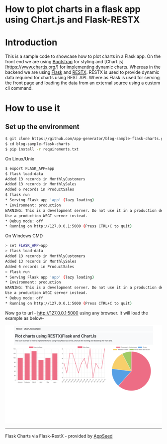 # How to plot charts in a flask app using Chart.js and Flask-RESTX

# Introduction

This is a sample code to showcase how to  plot charts in a Flask app. On the front end we are using [Bootstrap](https://getbootstrap.com/) for styling and [Chart.js][https://www.chartjs.org/] for implementing dynamic charts. Whereas in the backend we are using [Flask](https://flask.palletsprojects.com/en/2.1.x/) and [RESTX](https://flask-restx.readthedocs.io/en/latest/). RESTX is used to provide dynamic data required for charts using REST API. Where as Flask is used for serving the front page and loading the data from an external source using a custom cli command.

# How to use it

## Set up the environment

```bash
$ git clone https://github.com/app-generator/blog-sample-flask-charts.git
$ cd blog-sample-flask-charts
$ pip install -r requirements.txt
```

On Linux/Unix

```bash
$ export FLASK_APP=app
$ flask load-data
Added 13 records in MonthlyCustomers
Added 13 records in MonthlySales
Added 6 records in ProductSales
$ flask run
* Serving Flask app 'app' (lazy loading)
* Environment: production
WARNING: This is a development server. Do not use it in a production deployment.
Use a production WSGI server instead.
* Debug mode: off
* Running on http://127.0.0.1:5000 (Press CTRL+C to quit)
```
On Windows CMD

```bash
> set FLASK_APP=app
> flask load-data
Added 13 records in MonthlyCustomers
Added 13 records in MonthlySales
Added 6 records in ProductSales
> flask run
* Serving Flask app 'app' (lazy loading)
* Environment: production
WARNING: This is a development server. Do not use it in a production deployment.
Use a production WSGI server instead.
* Debug mode: off
* Running on http://127.0.0.1:5000 (Press CTRL+C to quit)
 ```

Now go to url - http://127.0.0.1:5000 using any browser. It will load the example as below-

![Preview](static/img/preview.png)


---
Flask Charts via Flask-RestX - provided by [AppSeed](https://appseed.us)
